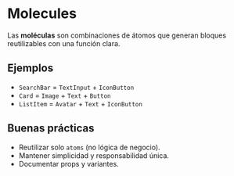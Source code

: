 # Molecules

Las **moléculas** son combinaciones de átomos que generan bloques reutilizables con una función clara.

## Ejemplos

-   `SearchBar` = `TextInput` + `IconButton`
-   `Card` = `Image` + `Text` + `Button`
-   `ListItem` = `Avatar` + `Text` + `IconButton`

## Buenas prácticas

-   Reutilizar solo `atoms` (no lógica de negocio).
-   Mantener simplicidad y responsabilidad única.
-   Documentar props y variantes.
